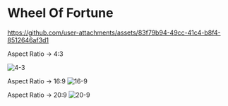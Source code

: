 # Wheel Of Fortune


https://github.com/user-attachments/assets/83f79b94-49cc-41c4-b8f4-8512646af3d1


Aspect Ratio -> 4:3

![4-3](https://github.com/user-attachments/assets/70d2dd06-ea58-440e-8110-e7446190129d)

Aspect Ratio -> 16:9
![16-9](https://github.com/user-attachments/assets/94696de4-440d-4078-a2d5-c816db308ec9)

Aspect Ratio -> 20:9
![20-9](https://github.com/user-attachments/assets/1f959a58-1967-4e71-be08-8f6e5dc24b33)
